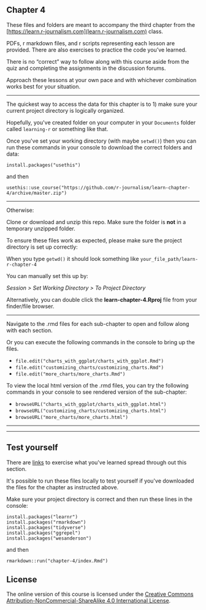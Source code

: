 ## Chapter 4

These files and folders are meant to accompany the third chapter from the [https://learn.r-journalism.com](learn.r-journalism.com) class.

PDFs, r markdown files, and r scripts representing each lesson are provided. There are also exercises to practice the code you’ve learned.
 
There is no “correct” way to follow along with this course aside from the quiz and completing the assignments in the discussion forums.
 
Approach these lessons at your own pace and with whichever combination works best for your situation.
 
----


The quickest way to access the data for this chapter is to 1) make sure your current project directory is logically organized. 

Hopefully, you've created folder on your computer in your `Documents` folder called `learning-r` or something like that.

Once you've set your working directory (with maybe `setwd()`) then you can run these commands in your console to download the correct folders and data:

```
install.packages("usethis")
```

and then

```
usethis::use_course("https://github.com/r-journalism/learn-chapter-4/archive/master.zip")
```

----

Otherwise:

Clone or download and unzip this repo. Make sure the folder is **not** in a temporary unzipped folder.

To ensure these files work as expected, please make sure the project directory is set up correctly: 

When you type `getwd()` it should look something like `your_file_path/learn-r-chapter-4`

You can manually set this up by:

*Session > Set Working Directory > To Project Directory*

Alternatively, you can double click the **learn-chapter-4.Rproj** file from your finder/file browser.

----

Navigate to the .rmd files for each sub-chapter to open and follow along with each section.

Or you can execute the following commands in the console to bring up the files.

* `file.edit("charts_with_ggplot/charts_with_ggplot.Rmd")`
* `file.edit("customizing_charts/customizing_charts.Rmd")`
* `file.edit("more_charts/more_charts.Rmd")`


To view the local html version of the .rmd files, you can try the following commands in your console to see rendered version of the sub-chapter:

* `browseURL("charts_with_ggplot/charts_with_ggplot.html")`
* `browseURL("customizing_charts/customizing_charts.html")`
* `browseURL("more_charts/more_charts.html")`


----



----

## Test yourself

There are [links](http://code.r-journalism.com/chapter-4/) to exercise what you've learned spread through out this section.

It's possible to run these files locally to test yourself if you've downloaded the files for the chapter as instructed above.

Make sure your project directory is correct and then run these lines in the console:


```
install.packages("learnr")
install.packages("rmarkdown")
install.packages("tidyverse")
install.packages("ggrepel")
install.packages("wesanderson")
```

and then

```
rmarkdown::run("chapter-4/index.Rmd")
```


## License

The online version of this course is licensed under the [Creative Commons Attribution-NonCommercial-ShareAlike 4.0 International License](http://creativecommons.org/licenses/by-nc-sa/4.0/).
